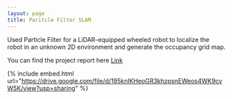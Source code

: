 ```yaml
---
layout: page
title: Paritcle Filter SLAM
---
```


Used Particle Filter for a LiDAR-equipped wheeled robot to localize the robot in an unknown 2D environment and generate the occupancy grid map.

You can find the project report here [Link](https://drive.google.com/file/d/1AQXA0KcFs-B63mxKaA_FmfN-TuLewVeh/view?usp=sharing)

{% include embed.html url="https://drive.google.com/file/d/195knIKHeoGR3khzpsnEWeos4WK9cvW5K/view?usp=sharing" %}









